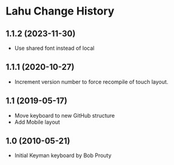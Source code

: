 Lahu Change History
====================

1.1.2 (2023-11-30)
----------------
* Use shared font instead of local

1.1.1 (2020-10-27)
-----------------
* Increment version number to force recompile of touch layout.

1.1 (2019-05-17)
-----------------
* Move keyboard to new GitHub structure
* Add Mobile layout

1.0 (2010-05-21)
----------------
* Initial Keyman keyboard by Bob Prouty

